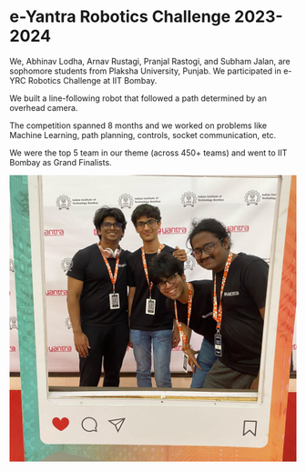 # e-Yantra Robotics Challenge 2023-2024

We, Abhinav Lodha, Arnav Rustagi, Pranjal Rastogi, and Subham Jalan, are sophomore students from Plaksha University, Punjab. We participated in e-YRC Robotics Challenge at IIT Bombay.

We built a line-following robot that followed a path determined by an overhead camera.

The competition spanned 8 months and we worked on problems like Machine Learning, path planning, controls, socket communication, etc. 

We were the top 5 team in our theme (across 450+ teams) and went to IIT Bombay as Grand Finalists.

![](group_pic.jpeg)
